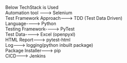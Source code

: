 Below TechStack is Used  
Automation tool ---> Selenium  
Test Framework Approach---> TDD (Test Data Driven)  
Language----> Python  
Testing Framework----> PyTest  
Test Data----> Excel (openpyxl)  
HTML Report---> pytest-html  
Log---> logging(python inbuilt package)  
Package Installer---> pip  
CICD---> Jenkins  


